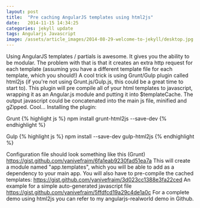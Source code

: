 ```yaml
---
layout: post
title:  "Pre caching AngularJS templates using html2js"
date:   2014-11-15 14:34:25
categories: jekyll update
tags: Angularjs Javascript
image: /assets/article_images/2014-08-29-welcome-to-jekyll/desktop.jpg
---
```

Using AngularJS templates / partials is awesome. It gives you the ability to be modular. The problem with that is that it creates an extra http request for each template (assuming you have a different template file for each template, which you should!) A cool trick is using Grunt/Gulp plugin called html2js (if you're not using Grunt.js/Gulp.js, this could be a great time to start to). This plugin will pre compile all of your html templates to javascript, wrapping it as an Angular.js module and putting it into $templateCache. The output javascript could be concatenated into the main js file, minified and gZipped. Cool... Installing the plugin: 

Grunt
{% highlight js %}
npm install grunt-html2js --save-dev
{% endhighlight %}

Gulp
{% highlight js %}
npm install --save-dev gulp-html2js
{% endhighlight %}

Configuration file should look something like this (Grunt)
https://gist.github.com/yanivefraim/6fa1eab9230fad51ea7a 
This will create a module named "app.templates", which you will be able to add as a dependency to your main app. You will also have to pre-compile the cached templates: 
https://gist.github.com/yanivefraim/3d023cc1388e3fa22ced 
An example for a simple auto-generated javascript file https://gist.github.com/yanivefraim/5ffdfcd19a29c4de1a0c For a complete demo using html2js you can refer to my angularjs-realworld demo in Github.


[jekyll]:      http://jekyllrb.com
[jekyll-gh]:   https://github.com/jekyll/jekyll
[jekyll-help]: https://github.com/jekyll/jekyll-help
